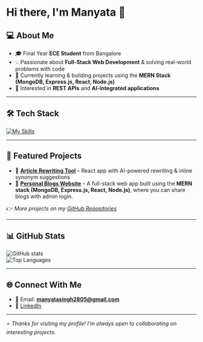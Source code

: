 # Hi there, I'm Manyata 👋  

## 💻 About Me  
- 🎓 Final Year **ECE Student** from Bangalore  
- 💡 Passionate about **Full-Stack Web Development** & solving real-world problems with code  
- 🌱 Currently learning & building projects using the **MERN Stack (MongoDB, Express.js, React, Node.js)**  
- 🔗 Interested in **REST APIs** and **AI-integrated applications** 

---

## 🛠️ Tech Stack  
[![My Skills](https://skillicons.dev/icons?i=html,css,js,react,tailwind,nodejs,express,mongodb,mysql,git,github,vscode,python)](https://skillicons.dev)  

---

## 🚀 Featured Projects  
- 📌 **[Article Rewriting Tool](https://article-rewrite.vercel.app/)** – React app with AI-powered rewriting & inline synonym suggestions
- 📌 **[Personal Blogs Website](https://quickblog-psi.vercel.app/)** – A full-stack web app built using the **MERN stack (MongoDB, Express.js, React, Node.js)**, where you can share blogs with admin login.  
 

👉 *More projects on my [GitHub Repositories](https://github.com/Manyata39)*  

---

## 📊 GitHub Stats  
![GitHub stats](https://github-readme-stats.vercel.app/api?username=Manyata39&show_icons=true&theme=tokyonight)  
![Top Languages](https://github-readme-stats.vercel.app/api/top-langs/?username=Manyata39&layout=compact&theme=tokyonight)  

---

## 🌐 Connect With Me  
- 📧 Email: **manyatasingh2805@gmail.com**  
- 💼 [LinkedIn](#)  

---
⭐️ *Thanks for visiting my profile! I’m always open to collaborating on interesting projects.*  

